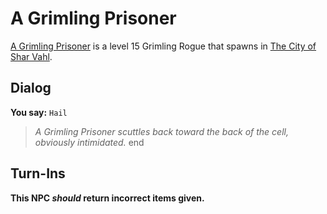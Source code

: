 # A Grimling Prisoner



[A Grimling Prisoner](/npc/155212) is a level 15 Grimling Rogue that spawns in [The City of Shar Vahl](/zone/155).



## Dialog

**You say:** `Hail`



>*A Grimling Prisoner scuttles back toward the back of the cell, obviously intimidated.*
end



## Turn-Ins



**This NPC *should* return incorrect items given.**





